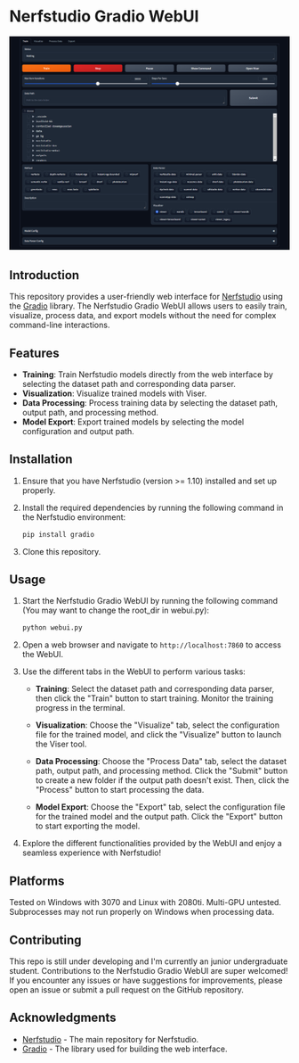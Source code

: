 # Nerfstudio Gradio WebUI

![Screenshot](screenshot.png)

## Introduction

This repository provides a user-friendly web interface for [Nerfstudio](https://github.com/nerfstudio-project/nerfstudio) using the [Gradio](https://gradio.app/) library. The Nerfstudio Gradio WebUI allows users to easily train, visualize, process data, and export models without the need for complex command-line interactions.

## Features

- **Training**: Train Nerfstudio models directly from the web interface by selecting the dataset path and corresponding data parser.
- **Visualization**: Visualize trained models with Viser.
- **Data Processing**: Process training data by selecting the dataset path, output path, and processing method.
- **Model Export**: Export trained models by selecting the model configuration and output path.

## Installation

1. Ensure that you have Nerfstudio (version >= 1.10) installed and set up properly.

2. Install the required dependencies by running the following command in the Nerfstudio environment:

   ```bash
   pip install gradio
   ```

3. Clone this repository.

## Usage

1. Start the Nerfstudio Gradio WebUI by running the following command (You may want to change the root_dir in webui.py):

   ```bash
   python webui.py
   ```

2. Open a web browser and navigate to `http://localhost:7860` to access the WebUI.

3. Use the different tabs in the WebUI to perform various tasks:

   - **Training**: Select the dataset path and corresponding data parser, then click the "Train" button to start training. Monitor the training progress in the terminal.

   - **Visualization**: Choose the "Visualize" tab, select the configuration file for the trained model, and click the "Visualize" button to launch the Viser tool.

   - **Data Processing**: Choose the "Process Data" tab, select the dataset path, output path, and processing method. Click the "Submit" button to create a new folder if the output path doesn't exist. Then, click the "Process" button to start processing the data.

   - **Model Export**: Choose the "Export" tab, select the configuration file for the trained model and the output path. Click the "Export" button to start exporting the model.

4. Explore the different functionalities provided by the WebUI and enjoy a seamless experience with Nerfstudio!

## Platforms

Tested on Windows with 3070 and Linux with 2080ti. Multi-GPU untested. Subprocesses may not run properly on Windows when processing data.

## Contributing

This repo is still under developing and I'm currently an junior undergraduate student. Contributions to the Nerfstudio Gradio WebUI are super welcomed! If you encounter any issues or have suggestions for improvements, please open an issue or submit a pull request on the GitHub repository.

## Acknowledgments

- [Nerfstudio](https://github.com/nerfstudio-project/nerfstudio) - The main repository for Nerfstudio.
- [Gradio](https://gradio.app/) - The library used for building the web interface.
